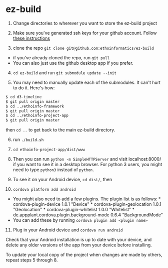 ez-build
========

1. Change directories to wherever you want to store the ez-build project
2. Make sure you've generated ssh keys for your github account. Follow [these instructions](https://help.github.com/articles/generating-ssh-keys/)

3. clone the repo `git clone git@github.com:ethoinformatics/ez-build`
  * if you've already cloned the repo, run `git pull`
  * You can also just use the github desktop app if you prefer.

4. `cd ez-build` and run `git submodule update --init`

5. You may need to manually update each of the submodules. It can't hurt to do it. Here's how:

```bash
$ cd d3-timeline
$ git pull origin master
$ cd ../ethoinfo-framework
$ git pull origin master
$ cd ../ethoinfo-project-app
$ git pull origin master
```

then  `cd ..` to get back to the main ez-build directory.

6. run `./build.sh`

7. `cd ethoinfo-project-app/dist/www`

8. Then you can run `python -m SimpleHTTPServer` and visit localhost:8000/ if you want to see it in a desktop browser. For python 3 users, you might need to type `python3` instead of `python`.
9. To see it on your Android device, `cd dist/`, then
10. `cordova platform add android`
  *  You might also need to add a few plugins. The plugin list is as follows:
    * cordova-plugin-device 1.0.1 "Device"
    * cordova-plugin-geolocation 1.0.1 "Geolocation"
    * cordova-plugin-whitelist 1.0.0 "Whitelist"
    * de.appplant.cordova.plugin.background-mode 0.6.4 "BackgroundMode"
  *  You can add these by running `cordova plugin add <plugin name>`
11. Plug in your Android device and `cordova run android`

Check that your Android installation is up to date with your device, and delete any older versions of the app from your device before installing.

To update your local copy of the project when changes are made by others, repeat steps 5 through 8.
